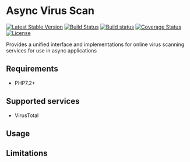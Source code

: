 # Async Virus Scan

[![Latest Stable Version](https://poser.pugx.org/peehaa/async-virus-scan/v/stable)](https://packagist.org/packages/peehaa/async-virus-scan)
[![Build Status](https://travis-ci.org/PeeHaa/async-virus-scan.svg?branch=master)](https://travis-ci.org/PeeHaa/async-virus-scan)
[![Build status](https://ci.appveyor.com/api/projects/status/0kjfc2neosclihe1?svg=true)](https://ci.appveyor.com/project/PeeHaa/async-virus-scan)
[![Coverage Status](https://coveralls.io/repos/github/PeeHaa/async-virus-scan/badge.svg?branch=master)](https://coveralls.io/github/PeeHaa/async-virus-scan?branch=master)
[![License](https://poser.pugx.org/peehaa/async-virus-scan/license)](https://packagist.org/packages/peehaa/async-virus-scan)

Provides a unified interface and implementations for online virus scanning services for use in async applications

## Requirements

- PHP7.2+

## Supported services

- VirusTotal

## Usage

## Limitations
